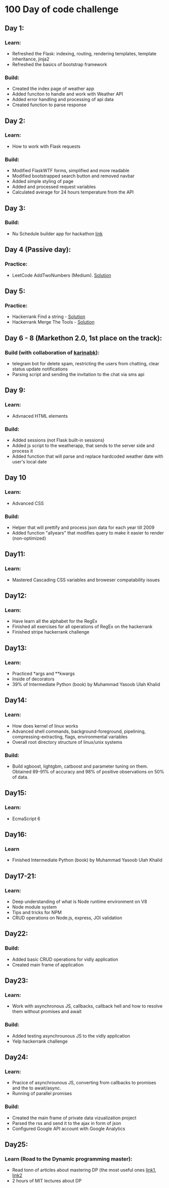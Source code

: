 # 100 Day of code challenge
## Day 1:

### Learn:
* Refreshed the Flask: indexing, routing, rendering templates, template inheritance, jinja2
* Refreshed the basics of bootstrap framework

### Build:
* Created the index page of weather app
* Added funciton to handle and work with Weather API
* Added error handling and processing of api data
* Created function to parse response 

## Day 2:
### Learn:
* How to work with Flask requests

### Build:
* Modified FlaskWTF forms, simplified and more readable
* Modified bootstrapped search button and removed navbar
* Added simple styling of page
* Added and processed request variables
* Calculated average for 24 hours temperature from the API

## Day 3:
### Build:
* Nu Schedule builder app for hackathon [link](https://github.com/zelzhan/schedule-builder)

## Day 4 (Passive day):
### Practice:
* LeetCode AddTwoNumbers (Medium). [Solution](https://github.com/zelzhan/HackerRank-challenges-and-contests/blob/master/LeetCode/AddTwoNumbers.py) 

## Day 5:
### Practice:
* Hackerrank Find a string - [Solution](https://github.com/zelzhan/HackerRank-challenges-and-contests/blob/master/Python-Hackerrank/FindAString.py)
* Hackerrank Merge The Tools - [Solution](https://github.com/zelzhan/HackerRank-challenges-and-contests/tree/master/Python-Hackerrank)

## Day 6 - 8 (Markethon 2.0, 1st place on the track):
### Build (with collaboration of [karinabk](https://github.com/karinabk)): 
* telegram bot for delete spam, restricting the users from chatting, clear status update notifications
* Parsing script and sending the invitation to the chat via sms api

## Day 9:
### Learn:
* Advnaced HTML elements

### Build:
* Added sessions (not Flask built-in sessions)
* Added js script to the weatherapp, that sends to the server side and process it
* Added function that will parse and replace hardcoded weather date with user's local date

## Day 10
### Learn:
* Advanced CSS
### Build:
* Helper that will prettify and process json data for each year till 2009
* Added function "allyears" that modifies query to make it easier to render (non-optimized)

## Day11:
### Learn:
* Mastered Cascading CSS variables and broweser compatability issues

## Day12:
### Learn:
* Have learn all the alphabet for the RegEx
* Finished all exercises for all operations of RegEx on the hackerrank
* Finished stripe hackerrank challenge

## Day13:
### Learn:
* Practiced *args and **kwargs  
* Inside of decorators
* 39% of Intermediate Python (book) by Muhammad Yasoob Ulah Khalid


## Day14:
### Learn:
* How does kernel of linux works
* Advanced shell commands, background-foreground, pipelining, compressing-extracting, flags, environmental variables
* Overall root directory structure of linux/unix systems

### Build:
* Build xgboost, lightgbm, catboost and parameter tuning on them. Obtained 89-91% of accuracy and 98% of positive observations on 50% of data.

## Day15:
### Learn:
* EcmaScript 6

## Day16:
### Learn
* Finished Intermediate Python (book) by Muhammad Yasoob Ulah Khalid

## Day17-21:
### Learn:
* Deep understanding of what is Node runtime environment on V8
* Node module system
* Tips and tricks for NPM
* CRUD operations on Node.js, express, JOI validation

## Day22:
### Build:
* Added basic CRUD operations for vidly application
* Created main frame of application

## Day23:
### Learn:
* Work with asynchronous JS, callbacks, callback hell and how to resolve them without promises and await

### Build:
* Added testing asynchrounous JS to the vidly application
* Yelp hackerrank challenge

## Day24:
### Learn:
* Pracice of asynchrounous JS, converting from callbacks to promises and the to await/async.
* Running of parallel promises

### Build:
* Created the main frame of private data vizualization project
* Parsed the rss and send it to the ajax in form of json
* Configured Google API account with Google Analytics

## Day25:
### Learn (Road to the Dynamic programming master):
* Read tonn of articles about mastering DP (the most useful ones [link1](https://dev.to/nikolaotasevic/dynamic-programming--7-steps-to-solve-any-dp-interview-problem-3870), [link2](https://www.freecodecamp.org/news/demystifying-dynamic-programming-3efafb8d4296/) 
* 2 hours of MIT lectures about DP
